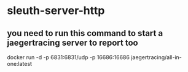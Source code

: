 # sleuth-server-http

## you need to run this command to start a jaegertracing server to report too
docker run -d -p 6831:6831/udp -p 16686:16686 jaegertracing/all-in-one:latest
